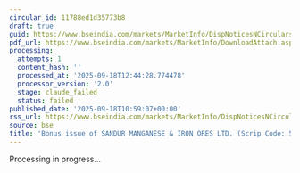 ```yaml
---
circular_id: 11788ed1d35773b8
draft: true
guid: https://www.bseindia.com/markets/MarketInfo/DispNoticesNCirculars.aspx?Noticeid={13F1936E-2370-456E-8E51-49FA2038E35C}&noticeno=20250918-20&dt=09/18/2025&icount=20&totcount=41&flag=0
pdf_url: https://www.bseindia.com/markets/MarketInfo/DownloadAttach.aspx?id=20250918-20&attachedId=5fa71ec5-67ac-4911-86de-5e12c7b3fb81
processing:
  attempts: 1
  content_hash: ''
  processed_at: '2025-09-18T12:44:28.774478'
  processor_version: '2.0'
  stage: claude_failed
  status: failed
published_date: '2025-09-18T10:59:07+00:00'
rss_url: https://www.bseindia.com/markets/MarketInfo/DispNoticesNCirculars.aspx?Noticeid={13F1936E-2370-456E-8E51-49FA2038E35C}&noticeno=20250918-20&dt=09/18/2025&icount=20&totcount=41&flag=0
source: bse
title: 'Bonus issue of SANDUR MANGANESE & IRON ORES LTD. (Scrip Code: 504918)'
---
```


Processing in progress...